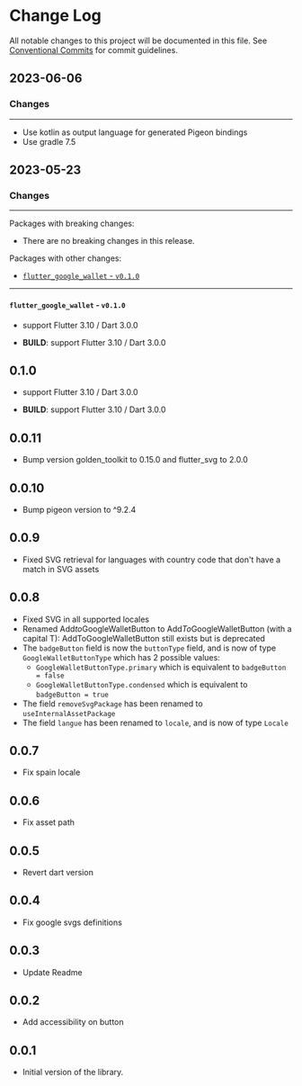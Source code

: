 # Change Log

All notable changes to this project will be documented in this file.
See [Conventional Commits](https://conventionalcommits.org) for commit guidelines.

## 2023-06-06

### Changes

---

- Use kotlin as output language for generated Pigeon bindings
- Use gradle 7.5

## 2023-05-23

### Changes

---

Packages with breaking changes:

 - There are no breaking changes in this release.

Packages with other changes:

 - [`flutter_google_wallet` - `v0.1.0`](#flutter_google_wallet---v010)

---

#### `flutter_google_wallet` - `v0.1.0`

 - support Flutter 3.10 / Dart 3.0.0

 - **BUILD**: support Flutter 3.10 / Dart 3.0.0

## 0.1.0

 - support Flutter 3.10 / Dart 3.0.0

 - **BUILD**: support Flutter 3.10 / Dart 3.0.0

## 0.0.11

*  Bump version golden_toolkit to 0.15.0 and flutter_svg to 2.0.0

## 0.0.10

* Bump pigeon version to ^9.2.4

## 0.0.9

* Fixed SVG retrieval for languages with country code that don't have a match in SVG assets

## 0.0.8

* Fixed SVG in all supported locales
* Renamed Add*to*GoogleWalletButton to Add*To*GoogleWalletButton (with a capital T): AddToGoogleWalletButton still exists but is deprecated
* The `badgeButton` field is now the `buttonType` field, and is now of type `GoogleWalletButtonType` which has 2 possible values: 
  * `GoogleWalletButtonType.primary` which is equivalent to `badgeButton = false`
  * `GoogleWalletButtonType.condensed` which is equivalent to `badgeButton = true`
* The field `removeSvgPackage` has been renamed to `useInternalAssetPackage`
* The field `langue` has been renamed to `locale`, and is now of type `Locale`

## 0.0.7

* Fix spain locale

## 0.0.6

* Fix asset path

## 0.0.5

* Revert dart version

## 0.0.4

* Fix google svgs definitions

## 0.0.3

* Update Readme

## 0.0.2

* Add accessibility on button

## 0.0.1

* Initial version of the library.
